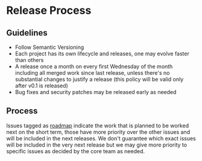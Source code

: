 # Release Process

## Guidelines

* Follow Semantic Versioning
* Each project has its own lifecycle and releases, one may evolve faster than others
* A release once a month on every first Wednesday of the month including all merged work since last release,
  unless there's no substantial changes to justify a release  (this policy will be valid only after v0.1 is released)
* Bug fixes and security patches may be released early as needed

## Process

Issues tagged as [roadmap](https://github.com/BeaconCMS/beacon/labels/roadmap) indicate the work that is planned to be worked
next on the short term, those have more priority over the other issues and will be included in the next releases. We don't
guarantee which exact issues will be included in the very next release but we may give more priority to specific issues as
decided by the core team as needed.